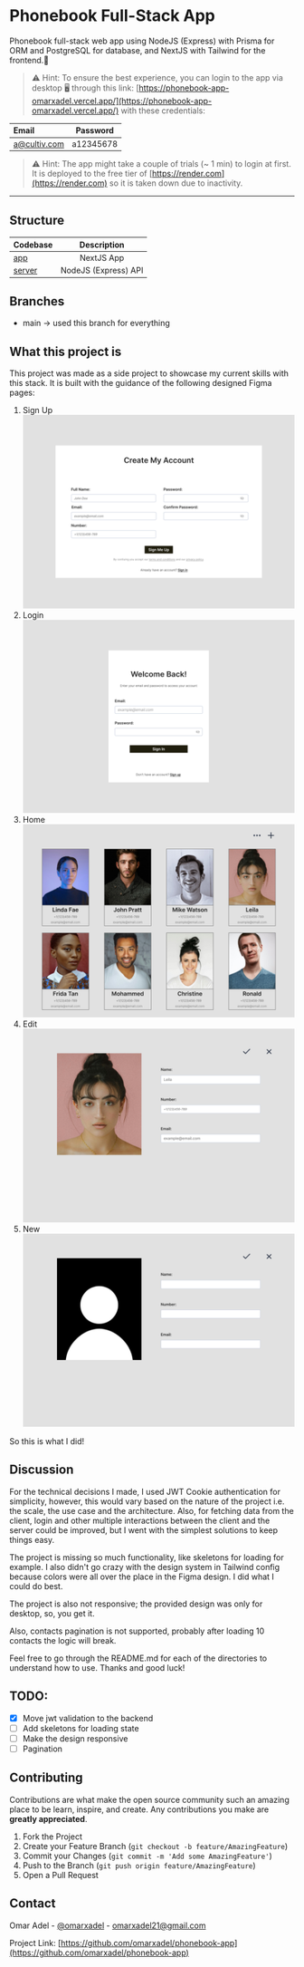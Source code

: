 # Phonebook Full-Stack App

Phonebook full-stack web app using NodeJS (Express) with Prisma for ORM and PostgreSQL for database, and NextJS with Tailwind for the frontend.🚀

> ⚠ Hint: To ensure the best experience, you can login to the app via desktop 🖥 through this link: [https://phonebook-app-omarxadel.vercel.app/](https://phonebook-app-omarxadel.vercel.app/) with these credentials:

| Email        | Password  |
| :----------- | :-------: |
| a@cultiv.com | a12345678 |

> ⚠ Hint: The app might take a couple of trials (~ 1 min) to login at first. It is deployed to the free tier of [https://render.com](https://render.com) so it is taken down due to inactivity.

---

## Structure

| Codebase         |     Description      |
| :--------------- | :------------------: |
| [app](app)       |      NextJS App      |
| [server](server) | NodeJS (Express) API |

## Branches

- main -> used this branch for everything

## What this project is

This project was made as a side project to showcase my current skills with this stack. It is built with the guidance of the following designed Figma pages:

1. Sign Up
   ![screen 1](/docs/images/Desktop%20-%206.png)
1. Login
   ![screen 2](/docs/images/Desktop%20-%202.png)
1. Home
   ![screen 3](/docs/images/Desktop%20-%203.png)
1. Edit
   ![screen 4](/docs/images/Desktop%20-%204.png)
1. New
   ![screen 5](/docs/images/Desktop%20-%205.png)

So this is what I did!

## Discussion

For the technical decisions I made, I used JWT Cookie authentication for simplicity, however, this would vary based on the nature of the project i.e. the scale, the use case and the architecture. Also, for fetching data from the client, login and other multiple interactions between the client and the server could be improved, but I went with the simplest solutions to keep things easy.

The project is missing so much functionality, like skeletons for loading for example. I also didn't go crazy with the design system in Tailwind config because colors were all over the place in the Figma design. I did what I could do best.

The project is also not responsive; the provided design was only for desktop, so, you get it.

Also, contacts pagination is not supported, probably after loading 10 contacts the logic will break.

Feel free to go through the README.md for each of the directories to understand how to use. Thanks and good luck!

## TODO:

- [x] Move jwt validation to the backend
- [ ] Add skeletons for loading state
- [ ] Make the design responsive
- [ ] Pagination

## Contributing

Contributions are what make the open source community such an amazing place to be learn, inspire, and create. Any contributions you make are **greatly appreciated**.

1. Fork the Project
2. Create your Feature Branch (`git checkout -b feature/AmazingFeature`)
3. Commit your Changes (`git commit -m 'Add some AmazingFeature'`)
4. Push to the Branch (`git push origin feature/AmazingFeature`)
5. Open a Pull Request

## Contact

Omar Adel - [@omarxadel](https://twitter.com/omarxadel) - omarxadel21@gmail.com

Project Link: [https://github.com/omarxadel/phonebook-app](https://github.com/omarxadel/phonebook-app)
